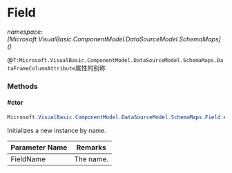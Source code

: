 ﻿# Field
_namespace: [Microsoft.VisualBasic.ComponentModel.DataSourceModel.SchemaMaps](<a href="#" onClick="load('/docs/Microsoft.VisualBasic.ComponentModel.DataSourceModel.SchemaMaps/index.md')"></a>)_

@``T:Microsoft.VisualBasic.ComponentModel.DataSourceModel.SchemaMaps.DataFrameColumnAttribute``属性的别称



### Methods

#### #ctor
```csharp
Microsoft.VisualBasic.ComponentModel.DataSourceModel.SchemaMaps.Field.#ctor(System.String)
```
Initializes a new instance by name.

|Parameter Name|Remarks|
|--------------|-------|
|FieldName|The name.|




